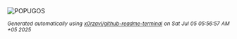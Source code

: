 <div align="justify">
<picture>
    <source media="(prefers-color-scheme: dark)" srcset="https://i.ibb.co/PvnLvvnM/output-gif.gif">
    <source media="(prefers-color-scheme: light)" srcset="https://i.ibb.co/PvnLvvnM/output-gif.gif">
    <img alt="POPUGOS" src="https://i.ibb.co/PvnLvvnM/output-gif.gif">
</picture>

<sub><i>Generated automatically using [x0rzavi/github-readme-terminal](https://github.com/x0rzavi/github-readme-terminal) on Sat Jul 05 05:56:57 AM +05 2025</i></sub>
</div>
